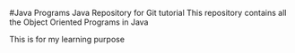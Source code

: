 #Java Programs
Java Repository for Git tutorial
This repository contains all the Object Oriented Programs in Java

This is for my learning purpose
